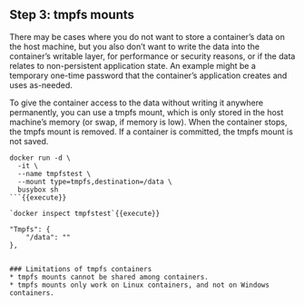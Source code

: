 ## Step 3: tmpfs mounts

There may be cases where you do not want to store a container’s data on the host machine, but you also don’t want to write the data into the container’s writable layer, for performance or security reasons, or if the data relates to non-persistent application state. An example might be a temporary one-time password that the container’s application creates and uses as-needed.

To give the container access to the data without writing it anywhere permanently, you can use a tmpfs mount, which is only stored in the host machine’s memory (or swap, if memory is low). When the container stops, the tmpfs mount is removed. If a container is committed, the tmpfs mount is not saved.

```
docker run -d \
  -it \
  --name tmpfstest \
  --mount type=tmpfs,destination=/data \
  busybox sh
```{{execute}}

`docker inspect tmpfstest`{{execute}}

"Tmpfs": {
    "/data": ""
},


### Limitations of tmpfs containers
* tmpfs mounts cannot be shared among containers.
* tmpfs mounts only work on Linux containers, and not on Windows containers.
